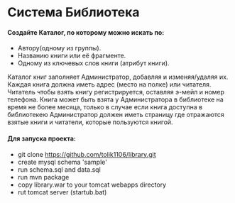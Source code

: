 Система Библиотека
==================
#### Создайте Каталог, по которому можно искать по:
- Автору(одному из группы).
- Названию книги или её фрагменте.
- Одному из ключевых слов книги (атрибут книги).

Каталог книг заполняет Администратор, добавляя и изменяя/удаляя их. Каждая книга должна 
иметь адрес (место на полке) или читателя. Читатель чтобы взять книгу регистрируется, 
оставляя э-мейл и номер телефона. Книга может быть взята у Администратора в библиотеке 
на время не более месяца, только в случае если книга доступна в библиотекею Администратор
должен иметь страницу где отражаются взятые книги и читатели, которые пользуются книгой.

#### Для запуска проекта:
* git clone https://github.com/tolik1106/library.git
* create mysql schema 'sample'
* run schema.sql and data.sql
* run mvn package
* copy library.war to your tomcat webapps directory
* rut tomcat server (startub.bat)

 